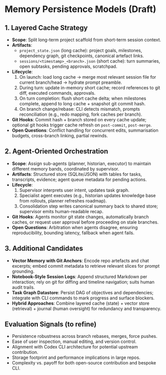 # Memory Persistence Models (Draft)

## 1. Layered Cache Strategy
- **Scope**: Split long-term project scaffold from short-term session context.
- **Artifacts**:
  - `project_state.json` (long cache): project goals, milestones, dependency graph, git checkpoints, canonical artefact links.
  - `sessions/<timestamp>_<branch>.json` (short cache): turn summaries, open subtasks, pending approvals, scratchpad.
- **Lifecycle**:
  1. On launch: load long cache → merge most relevant session file for current branch/head → hydrate prompt preamble.
  2. During turn: update in-memory short cache; record references to git diff, executed commands, approvals.
  3. On turn completion: flush short cache delta; when milestones complete, append to long cache + snapshot git commit hash.
  4. On branch change/rebase: CLI detects mismatch, prompts reconciliation (e.g., redo mapping, fork caches per branch).
- **Git Hooks**: Commit hash + branch stored on every cache update; optional git hooks trigger cache refresh on `post-commit`, `post-merge`.
- **Open Questions**: Conflict handling for concurrent edits, summarisation budgets, cross-branch linking, partial rewinds.

## 2. Agent-Oriented Orchestration
- **Scope**: Assign sub-agents (planner, historian, executor) to maintain different memory bands, coordinated by supervisor.
- **Artifacts**: Structured store (SQLite/JSON) with tables for tasks, transcripts, evidence; agent queue metadata for pending actions.
- **Lifecycle**:
  1. Supervisor interprets user intent, updates task graph.
  2. Specialist agent executes (e.g., historian updates knowledge base from rollouts, planner refreshes roadmap).
  3. Consolidation step writes canonical summary back to shared store; supervisor emits human-readable recap.
- **Git Hooks**: Agents monitor git state changes, automatically branch caches, or request user approval before proceeding on stale branches.
- **Open Questions**: Arbitration when agents disagree, ensuring reproducibility, bounding latency, fallback when agent fails.

## 3. Additional Candidates
- **Vector Memory with Git Anchors**: Encode repo artefacts and chat excerpts; embed commit metadata to retrieve relevant slices for prompt grounding.
- **Notebook-Style Session Logs**: Append structured Markdown per interaction; rely on git for diffing and timeline navigation; suits human audit trails.
- **Task Graph Datastore**: Persist DAG of objectives and dependencies; integrate with CLI commands to mark progress and surface blockers.
- **Hybrid Approaches**: Combine layered cache (state) + vector store (retrieval) + journal (human oversight) for redundancy and transparency.

## Evaluation Signals (to refine)
- Persistence robustness across branch rebases, merges, force pushes.
- Ease of user inspection, manual editing, and version control.
- Alignment with Codex CLI architecture for potential upstream contribution.
- Storage footprint and performance implications in large repos.
- Complexity vs. payoff for both open-source contribution and bespoke CLI.
